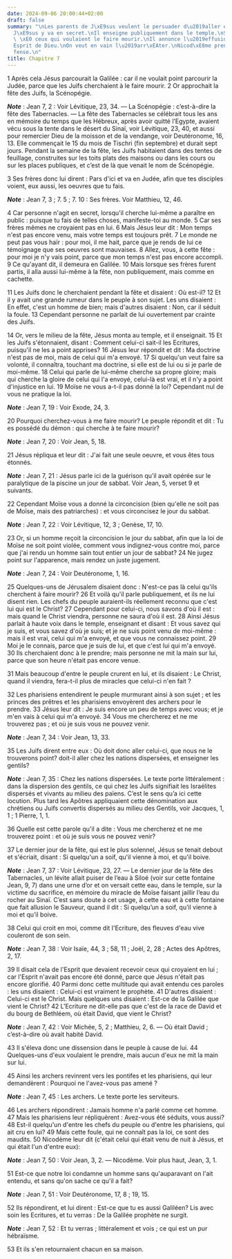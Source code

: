 ```yaml
---
date: 2024-09-06 20:00:44+02:00
draft: false
summary: "\nLes parents de J\xE9sus veulent le persuader d\u2019aller en Jud\xE9e.\n\
  J\xE9sus y va en secret.\nIl enseigne publiquement dans le temple.\nSes reproches\
  \ \xE0 ceux qui voulaient le faire mourir.\nIl annonce l\u2019effusion de l\u2019\
  Esprit de Dieu.\nOn veut en vain l\u2019arr\xEAter.\nNicod\xE8me prend sa d\xE9\
  fense.\n"
title: Chapitre 7
---
```





1 Après cela Jésus parcourait la Galilée : car il ne voulait point parcourir la Judée, parce que les Juifs cherchaient à le faire mourir. 2 Or approchait la fête des Juifs, la Scénopégie.

***Note*** :  Jean 7, 2 : Voir Lévitique, 23, 34. ― La Scénopégie : c’est-à-dire la fête des Tabernacles. ― La fête des Tabernacles se célébrait tous les ans en mémoire du temps que les Hébreux, après avoir quitté l’Egypte, avaient vécu sous la tente dans le désert du Sinaï, voir Lévitique, 23, 40, et aussi pour remercier Dieu de la moisson et de la vendange, voir Deutéronome, 16, 13. Elle commençait le 15 du mois de Tischri (fin septembre) et durait sept jours. Pendant la semaine de la fête, les Juifs habitaient dans des tentes de feuillage, construites sur les toits plats des maisons ou dans les cours ou sur les places publiques, et c’est de là que venait le nom de Scénopégie.

3 Ses frères donc lui dirent : Pars d'ici et va en Judée, afin que tes disciples voient, eux aussi, les oeuvres que tu fais.

***Note*** :  Jean 7, 3 ; 7. 5 ; 7. 10 : Ses frères. Voir Matthieu, 12, 46.

4 Car personne n'agit en secret, lorsqu'il cherche lui-même a paraître en public : puisque tu fais de telles choses, manifeste-toi au monde. 5 Car ses frères mêmes ne croyaient pas en lui. 6 Mais Jésus leur dit : Mon temps n'est pas encore venu, mais votre temps est toujours prêt. 7 Le monde ne peut pas vous haïr : pour moi, il me hait, parce que je rends de lui ce témoignage que ses oeuvres sont mauvaises. 8 Allez, vous, à cette fête : pour moi je n'y vais point, parce que mon temps n'est pas encore accompli. 9 Ce qu'ayant dit, il demeura en Galilée. 10 Mais lorsque ses frères furent partis, il alla aussi lui-même à la fête, non publiquement, mais comme en cachette.


11 Les Juifs donc le cherchaient pendant la fête et disaient : Où est-il? 12 Et il y avait une grande rumeur dans le peuple à son sujet. Les uns disaient : En effet, c'est un homme de bien; mais d'autres disaient : Non, car il séduit la foule. 13 Cependant personne ne parlait de lui ouvertement par crainte des Juifs.


14 Or, vers le milieu de la fête, Jésus monta au temple, et il enseignait. 15 Et les Juifs s'étonnaient, disant : Comment celui-ci sait-il les Ecritures, puisqu'il ne les a point apprises? 16 Jésus leur répondit et dit : Ma doctrine n'est pas de moi, mais de celui qui m'a envoyé. 17 Si quelqu'un veut faire sa volonté, il connaîtra, touchant ma doctrine, si elle est de lui ou si je parle de moi-même. 18 Celui qui parle de lui-même cherche sa propre gloire; mais qui cherche la gloire de celui qui l'a envoyé, celui-là est vrai, et il n'y a point d'injustice en lui. 19 Moïse ne vous a-t-il pas donné la loi? Cependant nul de vous ne pratique la loi.

***Note*** :  Jean 7, 19 : Voir Exode, 24, 3.

20 Pourquoi cherchez-vous à me faire mourir? Le peuple répondit et dit : Tu es possédé du démon : qui cherche à te faire mourir?

***Note*** :  Jean 7, 20 : Voir Jean, 5, 18.

21 Jésus répliqua et leur dit : J'ai fait une seule oeuvre, et vous êtes tous étonnés.

***Note*** :  Jean 7, 21 : Jésus parle ici de la guérison qu’il avait opérée sur le paralytique de la piscine un jour de sabbat. Voir Jean, 5, verset 9 et suivants.

22 Cependant Moïse vous a donné la circoncision (bien qu'elle ne soit pas de Moïse, mais des patriarches) : et vous circoncisez le jour du sabbat.

***Note*** :  Jean 7, 22 : Voir Lévitique, 12, 3 ; Genèse, 17, 10.

23 Or, si un homme reçoit la circoncision le jour du sabbat, afin que la loi de Moïse ne soit point violée, comment vous indignez-vous contre moi, parce que j'ai rendu un homme sain tout entier un jour de sabbat? 24 Ne jugez point sur l'apparence, mais rendez un juste jugement.

***Note*** :  Jean 7, 24 : Voir Deutéronome, 1, 16.


25 Quelques-uns de Jérusalem disaient donc : N'est-ce pas là celui qu'ils cherchent à faire mourir? 26 Et voilà qu'il parle publiquement, et ils ne lui disent rien. Les chefs du peuple auraient-ils réellement reconnu que c'est lui qui est le Christ? 27 Cependant pour celui-ci, nous savons d'où il est : mais quand le Christ viendra, personne ne saura d'où il est. 28 Ainsi Jésus parlait à haute voix dans le temple, enseignant et disant : Et vous savez qui je suis, et vous savez d'où je suis; et je ne suis point venu de moi-même : mais il est vrai, celui qui m'a envoyé, et que vous ne connaissez point. 29 Moi je le connais, parce que je suis de lui, et que c'est lui qui m'a envoyé. 30 Ils cherchaient donc à le prendre; mais personne ne mit la main sur lui, parce que son heure n'était pas encore venue.


31 Mais beaucoup d'entre le peuple crurent en lui, et ils disaient : Le Christ, quand il viendra, fera-t-il plus de miracles que celui-ci n'en fait ?


32 Les pharisiens entendirent le peuple murmurant ainsi à son sujet ; et les princes des prêtres et les pharisiens envoyèrent des archers pour le prendre. 33 Jésus leur dit : Je suis encore un peu de temps avec vous; et je m'en vais à celui qui m'a envoyé. 34 Vous me chercherez et ne me trouverez pas ; et où je suis vous ne pouvez venir.

***Note*** :  Jean 7, 34 : Voir Jean, 13, 33.

35 Les Juifs dirent entre eux : Où doit donc aller celui-ci, que nous ne le trouverons point? doit-il aller chez les nations dispersées, et enseigner les gentils?

***Note*** :  Jean 7, 35 : Chez les nations dispersées. Le texte porte littéralement : dans la dispersion des gentils, ce qui chez les Juifs signifiait les Israélites dispersés et vivants au milieu des païens. C’est le sens qu’a ici cette locution. Plus tard les Apôtres appliquaient cette dénomination aux chrétiens ou Juifs convertis dispersés au milieu des Gentils, voir Jacques, 1, 1 ; 1 Pierre, 1, 1.

36 Quelle est cette parole qu'il a dite : Vous me chercherez et ne me trouverez point : et où je suis vous ne pouvez venir?


37 Le dernier jour de la fête, qui est le plus solennel, Jésus se tenait debout et s'écriait, disant : Si quelqu'un a soif, qu'il vienne à moi, et qu'il boive.

***Note*** :  Jean 7, 37 : Voir Lévitique, 23, 27. ― Le dernier jour de la fête des Tabernacles, un lévite allait puiser de l’eau à Siloé (voir sur cette fontaine Jean, 9, 7) dans une urne d’or et on versait cette eau, dans le temple, sur la victime du sacrifice, en mémoire du miracle de Moïse faisant jaillir l’eau du rocher au Sinaï. C’est sans doute à cet usage, à cette eau et à cette fontaine que fait allusion le Sauveur, quand il dit : Si quelqu’un a soif, qu’il vienne à moi et qu’il boive.

38 Celui qui croit en moi, comme dit l'Ecriture, des fleuves d'eau vive couleront de son sein.

***Note*** :  Jean 7, 38 : Voir Isaïe, 44, 3 ; 58, 11 ; Joël, 2, 28 ; Actes des Apôtres, 2, 17.

39 Il disait cela de l'Esprit que devaient recevoir ceux qui croyaient en lui ; car l'Esprit n'avait pas encore été donné, parce que Jésus n'était pas encore glorifié. 40 Parmi donc cette multitude qui avait entendu ces paroles : les uns disaient : Celui-ci est vraiment le prophète. 41 D'autres disaient : Celui-ci est le Christ. Mais quelques uns disaient : Est-ce de la Galilée que vient le Christ? 42 L'Ecriture ne dit-elle pas que c'est de la race de David et du bourg de Bethléem, où était David, que vient le Christ?

***Note*** :  Jean 7, 42 : Voir Michée, 5, 2 ; Matthieu, 2, 6. ― Où était David ; c’est-à-dire où avait habité David.

43 Il s'éleva donc une dissension dans le peuple à cause de lui. 44 Quelques-uns d'eux voulaient le prendre, mais aucun d'eux ne mit la main sur lui.


45 Ainsi les archers revinrent vers les pontifes et les pharisiens, qui leur demandèrent : Pourquoi ne l'avez-vous pas amené ?

***Note*** :  Jean 7, 45 : Les archers. Le texte porte les serviteurs.

46 Les archers répondirent : Jamais homme n'a parlé comme cet homme. 47 Mais les pharisiens leur répliquèrent : Avez-vous été séduits, vous aussi? 48 Est-il quelqu'un d'entre les chefs du peuple ou d'entre les pharisiens, qui ait cru en lui? 49 Mais cette foule, qui ne connaît pas la loi, ce sont des maudits. 50 Nicodème leur dit (c'était celui qui était venu de nuit à Jésus, et qui était l'un d'entre eux):

***Note*** :  Jean 7, 50 : Voir Jean, 3, 2. ― Nicodème. Voir plus haut, Jean, 3, 1.

51 Est-ce que notre loi condamne un homme sans qu'auparavant on l'ait entendu, et sans qu'on sache ce qu'il a fait?

***Note*** :  Jean 7, 51 : Voir Deutéronome, 17, 8 ; 19, 15.

52 Ils répondirent, et lui dirent : Est-ce que tu es aussi Galiléen? Lis avec soin les Ecritures, et tu verras : De la Galilée prophète ne surgit.

***Note*** :  Jean 7, 52 : Et tu verras ; littéralement et vois ; ce qui est un pur hébraïsme.


53 Et ils s'en retournaient chacun en sa maison.

